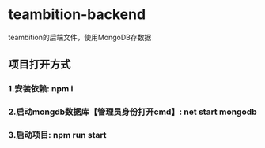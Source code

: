 # teambition-backend
teambition的后端文件，使用MongoDB存数据

## 项目打开方式
### 1.安装依赖: npm i
### 2.启动mongdb数据库【管理员身份打开cmd】: net start mongodb 
### 3.启动项目: npm run start 
